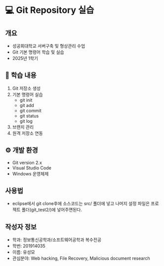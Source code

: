 # 💻 Git Repository 실습

## 개요
- 성공회대학교 서버구축 및 형상관리 수업
- Git 기본 명령어 학습 및 실습
- 2025년 1학기

## 📝 학습 내용
1. Git 저장소 생성
2. 기본 명령어 실습
   - git init
   - git add
   - git commit
   - git status
   - git log
3. 브랜치 관리
4. 원격 저장소 연동

## ⚙️ 개발 환경
- Git version 2.x
- Visual Studio Code
- Windows 운영체제

## 사용법
- eclipse에서 git clone후에 소스코드는 src/ 폴더에 넣고 나머지 설정 파일은 프로젝트 폴더(git_test2/)에 넣어주면된다.

## 작성자 정보
- 학과: 정보통신공학과/소프트웨어공학과 복수전공
- 학번: 201914035
- 이름: 유성모
- 관심분야: Web hacking, File Recovery, Malicious document research